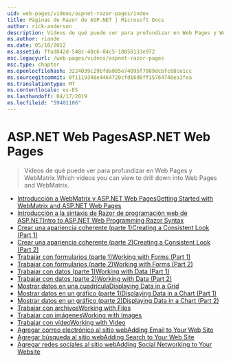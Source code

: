 ```yaml
---
uid: web-pages/videos/aspnet-razor-pages/index
title: Páginas de Razor de ASP.NET | Microsoft Docs
author: rick-anderson
description: Vídeos de qué puede ver para profundizar en Web Pages y WebMatrix.
ms.author: riande
ms.date: 05/18/2012
ms.assetid: ffad842d-548c-40c6-84c5-10858133e972
msc.legacyurl: /web-pages/videos/aspnet-razor-pages
msc.type: chapter
ms.openlocfilehash: 3224039c29bfda085e74095f7089dcbfc68ce1cc
ms.sourcegitcommit: 0f1119340e4464720cfd16d0ff15764746ea1fea
ms.translationtype: MT
ms.contentlocale: es-ES
ms.lasthandoff: 04/17/2019
ms.locfileid: "59401106"
---
```

# <a name="aspnet-web-pages"></a><span data-ttu-id="de913-103">ASP.NET Web Pages</span><span class="sxs-lookup"><span data-stu-id="de913-103">ASP.NET Web Pages</span></span>

> <span data-ttu-id="de913-104">Vídeos de qué puede ver para profundizar en Web Pages y WebMatrix.</span><span class="sxs-lookup"><span data-stu-id="de913-104">Which videos you can view to drill down into Web Pages and WebMatrix.</span></span>


- [<span data-ttu-id="de913-105">Introducción a WebMatrix y ASP.NET Web Pages</span><span class="sxs-lookup"><span data-stu-id="de913-105">Getting Started with WebMatrix and ASP.NET Web Pages</span></span>](getting-started-with-webmatrix-and-aspnet-web-pages.md)
- [<span data-ttu-id="de913-106">Introducción a la sintaxis de Razor de programación web de ASP.NET</span><span class="sxs-lookup"><span data-stu-id="de913-106">Intro to ASP.NET Web Programming Razor Syntax</span></span>](introduction-to-aspnet-web-programming-using-the-razor-syntax.md)
- [<span data-ttu-id="de913-107">Crear una apariencia coherente (parte 1)</span><span class="sxs-lookup"><span data-stu-id="de913-107">Creating a Consistent Look (Part 1)</span></span>](creating-a-consistent-look-part-1.md)
- [<span data-ttu-id="de913-108">Crear una apariencia coherente (parte 2)</span><span class="sxs-lookup"><span data-stu-id="de913-108">Creating a Consistent Look (Part 2)</span></span>](creating-a-consistent-look-part-2.md)
- [<span data-ttu-id="de913-109">Trabajar con formularios (parte 1)</span><span class="sxs-lookup"><span data-stu-id="de913-109">Working with Forms (Part 1)</span></span>](working-with-forms-part-1.md)
- [<span data-ttu-id="de913-110">Trabajar con formularios (parte 2)</span><span class="sxs-lookup"><span data-stu-id="de913-110">Working with Forms (Part 2)</span></span>](working-with-forms-part-2.md)
- [<span data-ttu-id="de913-111">Trabajar con datos (parte 1)</span><span class="sxs-lookup"><span data-stu-id="de913-111">Working with Data (Part 1)</span></span>](working-with-data-part-1.md)
- [<span data-ttu-id="de913-112">Trabajar con datos (parte 2)</span><span class="sxs-lookup"><span data-stu-id="de913-112">Working with Data (Part 2)</span></span>](working-with-data-part-2.md)
- [<span data-ttu-id="de913-113">Mostrar datos en una cuadrícula</span><span class="sxs-lookup"><span data-stu-id="de913-113">Displaying Data in a Grid</span></span>](displaying-data-in-a-grid.md)
- [<span data-ttu-id="de913-114">Mostrar datos en un gráfico (parte 1)</span><span class="sxs-lookup"><span data-stu-id="de913-114">Displaying Data in a Chart (Part 1)</span></span>](displaying-data-in-a-chart-part-1.md)
- [<span data-ttu-id="de913-115">Mostrar datos en un gráfico (parte 2)</span><span class="sxs-lookup"><span data-stu-id="de913-115">Displaying Data in a Chart (Part 2)</span></span>](displaying-data-in-a-chart-part-2.md)
- [<span data-ttu-id="de913-116">Trabajar con archivos</span><span class="sxs-lookup"><span data-stu-id="de913-116">Working with Files</span></span>](working-with-files.md)
- [<span data-ttu-id="de913-117">Trabajar con imágenes</span><span class="sxs-lookup"><span data-stu-id="de913-117">Working with Images</span></span>](working-with-images.md)
- [<span data-ttu-id="de913-118">Trabajar con vídeo</span><span class="sxs-lookup"><span data-stu-id="de913-118">Working with Video</span></span>](working-with-video.md)
- [<span data-ttu-id="de913-119">Agregar correo electrónico al sitio web</span><span class="sxs-lookup"><span data-stu-id="de913-119">Adding Email to Your Web Site</span></span>](adding-email-to-your-web-site.md)
- [<span data-ttu-id="de913-120">Agregar búsqueda al sitio web</span><span class="sxs-lookup"><span data-stu-id="de913-120">Adding Search to Your Web Site</span></span>](adding-search-to-your-web-site.md)
- [<span data-ttu-id="de913-121">Agregar redes sociales al sitio web</span><span class="sxs-lookup"><span data-stu-id="de913-121">Adding Social Networking to Your Website</span></span>](adding-social-networking-to-your-website.md)
